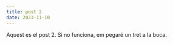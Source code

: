 ```yaml
---
title: post 2
date: 2023-11-10
---
```


Aquest es el post 2. Si no funciona, em pegaré un tret a la boca.
